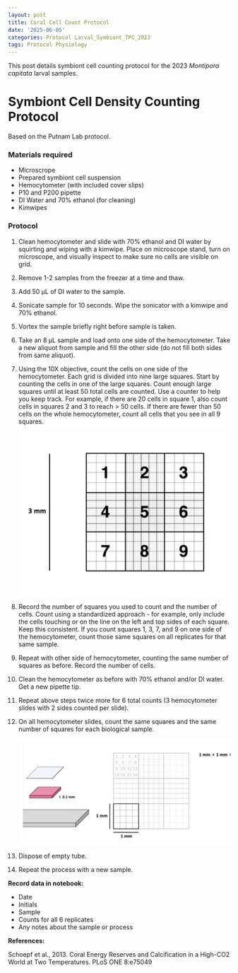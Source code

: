 ```yaml
---
layout: post
title: Coral Cell Count Protocol 
date: '2025-06-05'
categories: Protocol Larval_Symbiont_TPC_2023
tags: Protocol Physiology
---
```


This post details symbiont cell counting protocol for the 2023 *Montipora capitata* larval samples.  

# Symbiont Cell Density Counting Protocol

Based on the Putnam Lab protocol.  

### Materials required  

- Microscrope
- Prepared symbiont cell suspension
- Hemocytometer (with included cover slips)
- P10 and P200 pipette
- DI Water and 70% ethanol (for cleaning)
- Kimwipes

### Protocol

1. Clean hemocytometer and slide with 70% ethanol and DI water by squirting and wiping with a kimwipe. Place on microscope stand, turn on microscope, and visually inspect to make sure no cells are visible on grid.

2. Remove 1-2 samples from the freezer at a time and thaw. 

3. Add 50 µL of DI water to the sample. 

4. Sonicate sample for 10 seconds. Wipe the sonicator with a kimwipe and 70% ethanol. 

5. Vortex the sample briefly right before sample is taken. 

6. Take an 8 µL sample and load onto one side of the hemocytometer. Take a new aliquot from sample and fill the other side (do not fill both sides from same aliquot). 

7. Using the 10X objective, count the cells on one side of the hemocytometer. Each grid is divided into nine large squares. Start by counting the cells in one of the large squares. Count enough large squares until at least 50 total cells are counted. Use a counter to help you keep track. For example, if there are 20 cells in square 1, also count cells in squares 2 and 3 to reach > 50 cells. If there are fewer than 50 cells on the whole hemocytometer, count all cells that you see in all 9 squares. 

      ![hemacytometergrid](https://github.com/Putnam-Lab/Lab_Management/blob/master/images/Hemacytometer_grid.png?raw=true)  

8. Record the number of squares you used to count and the number of cells. Count using a standardized approach - for example, only include the cells touching or on the line on the left and top sides of each square. Keep this consistent. If you count squares 1, 3, 7, and 9 on one side of the hemocytometer, count those same squares on all replicates for that same sample.  

9. Repeat with other side of hemocytometer, counting the same number of squares as before. Record the number of cells. 

10. Clean the hemocytometer as before with 70% ethanol and/or DI water. Get a new pipette tip. 

11. Repeat above steps twice more for 6 total counts (3 hemocytometer slides with 2 sides counted per slide).

12. On all hemocytometer slides, count the same squares and the same number of squares for each biological sample. 

	![hemacytometer](https://github.com/Putnam-Lab/Lab_Management/blob/master/images/Hemacytometer.png?raw=true)
	
13. Dispose of empty tube.  

14. Repeat the process with a new sample.  

**Record data in notebook:** 
  
- Date
- Initials
- Sample
- Counts for all 6 replicates 
- Any notes about the sample or process 

**References:**  

Schoepf et al., 2013. Coral Energy Reserves and Calcification in a High-CO2 World at Two Temperatures. PLoS ONE 8:e75049


